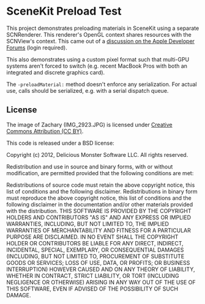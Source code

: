 # SceneKit Preload Test
This project demonstrates preloading materials in SceneKit using a separate SCNRenderer. This renderer's OpenGL context shares resources with the SCNView's context. This came out of a [discussion on the Apple Developer Forums](https://devforums.apple.com/message/719293) (login required).

This also demonstrates using a custom pixel format such that multi-GPU systems aren't forced to switch (e.g. recent MacBook Pros with both an integrated and discrete graphics card).

The `-preloadMaterial:` method doesn't enforce any serialization. For actual use, calls should be serialized, e.g. with a serial dispatch queue.

## License
The image of Zachary (IMG_2923.JPG) is licensed under [Creative Commons Attribution (CC BY)](http://creativecommons.org/licenses/by/3.0).

This code is released under a BSD license:

Copyright (c) 2012, Delicious Monster Software LLC.
All rights reserved.

Redistribution and use in source and binary forms, with or without modification, are permitted provided that the following conditions are met:

Redistributions of source code must retain the above copyright notice, this list of conditions and the following disclaimer.
Redistributions in binary form must reproduce the above copyright notice, this list of conditions and the following disclaimer in the documentation and/or other materials provided with the distribution.
THIS SOFTWARE IS PROVIDED BY THE COPYRIGHT HOLDERS AND CONTRIBUTORS "AS IS" AND ANY EXPRESS OR IMPLIED WARRANTIES, INCLUDING, BUT NOT LIMITED TO, THE IMPLIED WARRANTIES OF MERCHANTABILITY AND FITNESS FOR A PARTICULAR PURPOSE ARE DISCLAIMED. IN NO EVENT SHALL THE COPYRIGHT HOLDER OR CONTRIBUTORS BE LIABLE FOR ANY DIRECT, INDIRECT, INCIDENTAL, SPECIAL, EXEMPLARY, OR CONSEQUENTIAL DAMAGES (INCLUDING, BUT NOT LIMITED TO, PROCUREMENT OF SUBSTITUTE GOODS OR SERVICES; LOSS OF USE, DATA, OR PROFITS; OR BUSINESS INTERRUPTION) HOWEVER CAUSED AND ON ANY THEORY OF LIABILITY, WHETHER IN CONTRACT, STRICT LIABILITY, OR TORT (INCLUDING NEGLIGENCE OR OTHERWISE) ARISING IN ANY WAY OUT OF THE USE OF THIS SOFTWARE, EVEN IF ADVISED OF THE POSSIBILITY OF SUCH DAMAGE.